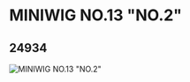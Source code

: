 # MINIWIG NO.13 "NO.2"
## 24934
![MINIWIG NO.13 "NO.2"](https://lc-www-live-s.legocdn.com/media/bricks/5/2/6135558.jpg)